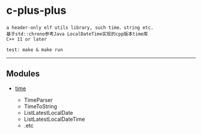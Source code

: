 # c-plus-plus 
	a header-only elf utils library, such time、string etc. 
	基于std::chrono参考Java LocalDateTime实现的cpp版本time库
	C++ 11 or later

	test: make & make run
********

## Modules
* [time]()

	- TimeParser
	- TimeToString
	- ListLatestLocalDate
	- ListLatestLocalDateTime
	- .etc	